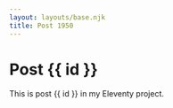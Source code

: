 ```yaml
---
layout: layouts/base.njk
title: Post 1950
---
```


# Post {{ id }}

This is post {{ id }} in my Eleventy project.
